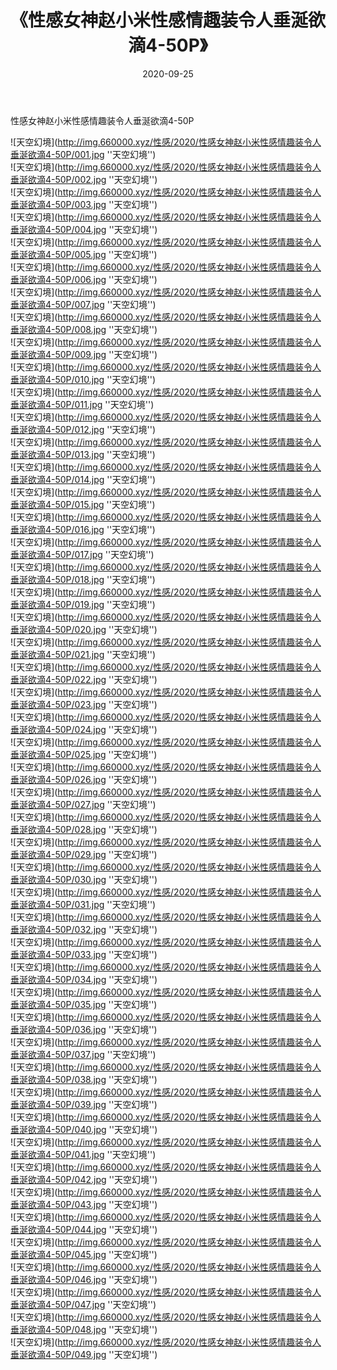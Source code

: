 ﻿---
layout: post
title:  《性感女神赵小米性感情趣装令人垂涎欲滴4-50P》
date:   2020-09-25
img: http://img.660000.xyz/性感/2020/性感女神赵小米性感情趣装令人垂涎欲滴4-50P/000.jpg
categories: [美女, 性感, 泳衣]
---

性感女神赵小米性感情趣装令人垂涎欲滴4-50P



![天空幻境](http://img.660000.xyz/性感/2020/性感女神赵小米性感情趣装令人垂涎欲滴4-50P/001.jpg ''天空幻境'') <br>
![天空幻境](http://img.660000.xyz/性感/2020/性感女神赵小米性感情趣装令人垂涎欲滴4-50P/002.jpg ''天空幻境'') <br>
![天空幻境](http://img.660000.xyz/性感/2020/性感女神赵小米性感情趣装令人垂涎欲滴4-50P/003.jpg ''天空幻境'') <br>
![天空幻境](http://img.660000.xyz/性感/2020/性感女神赵小米性感情趣装令人垂涎欲滴4-50P/004.jpg ''天空幻境'') <br>
![天空幻境](http://img.660000.xyz/性感/2020/性感女神赵小米性感情趣装令人垂涎欲滴4-50P/005.jpg ''天空幻境'') <br>
![天空幻境](http://img.660000.xyz/性感/2020/性感女神赵小米性感情趣装令人垂涎欲滴4-50P/006.jpg ''天空幻境'') <br>
![天空幻境](http://img.660000.xyz/性感/2020/性感女神赵小米性感情趣装令人垂涎欲滴4-50P/007.jpg ''天空幻境'') <br>
![天空幻境](http://img.660000.xyz/性感/2020/性感女神赵小米性感情趣装令人垂涎欲滴4-50P/008.jpg ''天空幻境'') <br>
![天空幻境](http://img.660000.xyz/性感/2020/性感女神赵小米性感情趣装令人垂涎欲滴4-50P/009.jpg ''天空幻境'') <br>
![天空幻境](http://img.660000.xyz/性感/2020/性感女神赵小米性感情趣装令人垂涎欲滴4-50P/010.jpg ''天空幻境'') <br>
![天空幻境](http://img.660000.xyz/性感/2020/性感女神赵小米性感情趣装令人垂涎欲滴4-50P/011.jpg ''天空幻境'') <br>
![天空幻境](http://img.660000.xyz/性感/2020/性感女神赵小米性感情趣装令人垂涎欲滴4-50P/012.jpg ''天空幻境'') <br>
![天空幻境](http://img.660000.xyz/性感/2020/性感女神赵小米性感情趣装令人垂涎欲滴4-50P/013.jpg ''天空幻境'') <br>
![天空幻境](http://img.660000.xyz/性感/2020/性感女神赵小米性感情趣装令人垂涎欲滴4-50P/014.jpg ''天空幻境'') <br>
![天空幻境](http://img.660000.xyz/性感/2020/性感女神赵小米性感情趣装令人垂涎欲滴4-50P/015.jpg ''天空幻境'') <br>
![天空幻境](http://img.660000.xyz/性感/2020/性感女神赵小米性感情趣装令人垂涎欲滴4-50P/016.jpg ''天空幻境'') <br>
![天空幻境](http://img.660000.xyz/性感/2020/性感女神赵小米性感情趣装令人垂涎欲滴4-50P/017.jpg ''天空幻境'') <br>
![天空幻境](http://img.660000.xyz/性感/2020/性感女神赵小米性感情趣装令人垂涎欲滴4-50P/018.jpg ''天空幻境'') <br>
![天空幻境](http://img.660000.xyz/性感/2020/性感女神赵小米性感情趣装令人垂涎欲滴4-50P/019.jpg ''天空幻境'') <br>
![天空幻境](http://img.660000.xyz/性感/2020/性感女神赵小米性感情趣装令人垂涎欲滴4-50P/020.jpg ''天空幻境'') <br>
![天空幻境](http://img.660000.xyz/性感/2020/性感女神赵小米性感情趣装令人垂涎欲滴4-50P/021.jpg ''天空幻境'') <br>
![天空幻境](http://img.660000.xyz/性感/2020/性感女神赵小米性感情趣装令人垂涎欲滴4-50P/022.jpg ''天空幻境'') <br>
![天空幻境](http://img.660000.xyz/性感/2020/性感女神赵小米性感情趣装令人垂涎欲滴4-50P/023.jpg ''天空幻境'') <br>
![天空幻境](http://img.660000.xyz/性感/2020/性感女神赵小米性感情趣装令人垂涎欲滴4-50P/024.jpg ''天空幻境'') <br>
![天空幻境](http://img.660000.xyz/性感/2020/性感女神赵小米性感情趣装令人垂涎欲滴4-50P/025.jpg ''天空幻境'') <br>
![天空幻境](http://img.660000.xyz/性感/2020/性感女神赵小米性感情趣装令人垂涎欲滴4-50P/026.jpg ''天空幻境'') <br>
![天空幻境](http://img.660000.xyz/性感/2020/性感女神赵小米性感情趣装令人垂涎欲滴4-50P/027.jpg ''天空幻境'') <br>
![天空幻境](http://img.660000.xyz/性感/2020/性感女神赵小米性感情趣装令人垂涎欲滴4-50P/028.jpg ''天空幻境'') <br>
![天空幻境](http://img.660000.xyz/性感/2020/性感女神赵小米性感情趣装令人垂涎欲滴4-50P/029.jpg ''天空幻境'') <br>
![天空幻境](http://img.660000.xyz/性感/2020/性感女神赵小米性感情趣装令人垂涎欲滴4-50P/030.jpg ''天空幻境'') <br>
![天空幻境](http://img.660000.xyz/性感/2020/性感女神赵小米性感情趣装令人垂涎欲滴4-50P/031.jpg ''天空幻境'') <br>
![天空幻境](http://img.660000.xyz/性感/2020/性感女神赵小米性感情趣装令人垂涎欲滴4-50P/032.jpg ''天空幻境'') <br>
![天空幻境](http://img.660000.xyz/性感/2020/性感女神赵小米性感情趣装令人垂涎欲滴4-50P/033.jpg ''天空幻境'') <br>
![天空幻境](http://img.660000.xyz/性感/2020/性感女神赵小米性感情趣装令人垂涎欲滴4-50P/034.jpg ''天空幻境'') <br>
![天空幻境](http://img.660000.xyz/性感/2020/性感女神赵小米性感情趣装令人垂涎欲滴4-50P/035.jpg ''天空幻境'') <br>
![天空幻境](http://img.660000.xyz/性感/2020/性感女神赵小米性感情趣装令人垂涎欲滴4-50P/036.jpg ''天空幻境'') <br>
![天空幻境](http://img.660000.xyz/性感/2020/性感女神赵小米性感情趣装令人垂涎欲滴4-50P/037.jpg ''天空幻境'') <br>
![天空幻境](http://img.660000.xyz/性感/2020/性感女神赵小米性感情趣装令人垂涎欲滴4-50P/038.jpg ''天空幻境'') <br>
![天空幻境](http://img.660000.xyz/性感/2020/性感女神赵小米性感情趣装令人垂涎欲滴4-50P/039.jpg ''天空幻境'') <br>
![天空幻境](http://img.660000.xyz/性感/2020/性感女神赵小米性感情趣装令人垂涎欲滴4-50P/040.jpg ''天空幻境'') <br>
![天空幻境](http://img.660000.xyz/性感/2020/性感女神赵小米性感情趣装令人垂涎欲滴4-50P/041.jpg ''天空幻境'') <br>
![天空幻境](http://img.660000.xyz/性感/2020/性感女神赵小米性感情趣装令人垂涎欲滴4-50P/042.jpg ''天空幻境'') <br>
![天空幻境](http://img.660000.xyz/性感/2020/性感女神赵小米性感情趣装令人垂涎欲滴4-50P/043.jpg ''天空幻境'') <br>
![天空幻境](http://img.660000.xyz/性感/2020/性感女神赵小米性感情趣装令人垂涎欲滴4-50P/044.jpg ''天空幻境'') <br>
![天空幻境](http://img.660000.xyz/性感/2020/性感女神赵小米性感情趣装令人垂涎欲滴4-50P/045.jpg ''天空幻境'') <br>
![天空幻境](http://img.660000.xyz/性感/2020/性感女神赵小米性感情趣装令人垂涎欲滴4-50P/046.jpg ''天空幻境'') <br>
![天空幻境](http://img.660000.xyz/性感/2020/性感女神赵小米性感情趣装令人垂涎欲滴4-50P/047.jpg ''天空幻境'') <br>
![天空幻境](http://img.660000.xyz/性感/2020/性感女神赵小米性感情趣装令人垂涎欲滴4-50P/048.jpg ''天空幻境'') <br>
![天空幻境](http://img.660000.xyz/性感/2020/性感女神赵小米性感情趣装令人垂涎欲滴4-50P/049.jpg ''天空幻境'') <br>